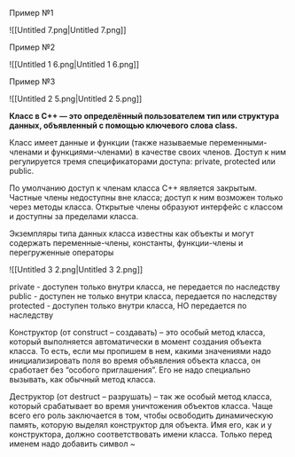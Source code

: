 Пример №1

![[Untitled 7.png|Untitled 7.png]]

Пример №2

![[Untitled 1 6.png|Untitled 1 6.png]]

Пример №3

![[Untitled 2 5.png|Untitled 2 5.png]]

**Класс в C++ — это определённый пользователем тип или структура данных, объявленный с помощью ключевого слова class.**

Класс имеет данные и функции (также называемые переменными-членами и функциями-членами) в качестве своих членов. Доступ к ним регулируется тремя спецификаторами доступа: private, protected или public.

По умолчанию доступ к членам класса C++ является закрытым. Частные члены недоступны вне класса; доступ к ним возможен только через методы класса. Открытые члены образуют интерфейс с классом и доступны за пределами класса.

Экземпляры типа данных класса известны как объекты и могут содержать переменные-члены, константы, функции-члены и перегруженные операторы  
  

![[Untitled 3 2.png|Untitled 3 2.png]]

private - доступен только внутри класса, не передается по наследству  
public - доступен не только внутри класса, передается по наследству  
protected - доступен только внутри класса, НО передается по наследству  

Конструктор (от construct – создавать) – это особый метод класса, который выполняется автоматически в момент создания объекта класса. То есть, если мы пропишем в нем, какими значениями надо инициализировать поля во время объявления объекта класса, он сработает без “особого приглашения”. Его не надо специально вызывать, как обычный метод класса.

Деструктор (от destruct – разрушать) – так же особый метод класса, который срабатывает во время уничтожения объектов класса. Чаще всего его роль заключается в том, чтобы освободить динамическую память, которую выделял конструктор для объекта. Имя его, как и у конструктора, должно соответствовать имени класса. Только перед именем надо добавить символ ~